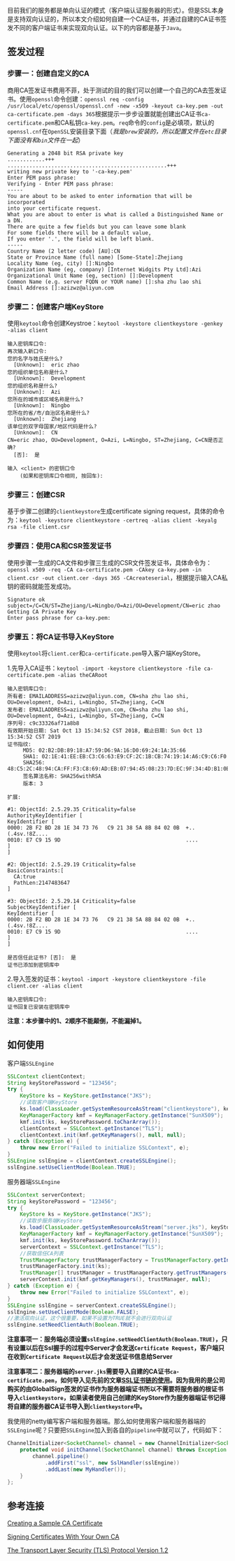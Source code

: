 目前我们的服务都是单向认证的模式（客户端认证服务器的形式）。但是SSL本身是支持双向认证的，所以本文介绍如何自建一个CA证书，并通过自建的CA证书签发不同的客户端证书来实现双向认证。以下的内容都是基于`Java`。

## 签发过程

### 步骤一：创建自定义的CA

商用CA签发证书费用不菲，处于测试的目的我们可以创建一个自己的CA去签发证书。使用`openssl`命令创建：`
openssl req -config /usr/local/etc/openssl/openssl.cnf -new -x509 -keyout ca-key.pem -out ca-certificate.pem -days 365
`根据提示一步步设置就能创建出CA证书`ca-certificate.pem`和CA私钥`ca-key.pem`。`req`命令的`config`是必填项，默认的`openssl.cnf`在`OpenSSL`安装目录下面（*我是`brew`安装的，所以配置文件在`etc`目录下面没有和`bin`文件在一起*）

```shell
Generating a 2048 bit RSA private key
............+++
...................................................+++
writing new private key to '-ca-key.pem'
Enter PEM pass phrase:
Verifying - Enter PEM pass phrase:
-----
You are about to be asked to enter information that will be incorporated
into your certificate request.
What you are about to enter is what is called a Distinguished Name or a DN.
There are quite a few fields but you can leave some blank
For some fields there will be a default value,
If you enter '.', the field will be left blank.
-----
Country Name (2 letter code) [AU]:CN
State or Province Name (full name) [Some-State]:Zhejiang
Locality Name (eg, city) []:Ningbo
Organization Name (eg, company) [Internet Widgits Pty Ltd]:Azi
Organizational Unit Name (eg, section) []:Development
Common Name (e.g. server FQDN or YOUR name) []:sha zhu lao shi
Email Address []:azizwz@aliyun.com
```

### 步骤二：创建客户端KeyStore

使用`keytool`命令创建Keystroe：`keytool -keystore clientkeystore -genkey -alias client`

```shell
输入密钥库口令:
再次输入新口令:
您的名字与姓氏是什么?
  [Unknown]:  eric zhao
您的组织单位名称是什么?
  [Unknown]:  Development
您的组织名称是什么?
  [Unknown]:  Azi
您所在的城市或区域名称是什么?
  [Unknown]:  Ningbo
您所在的省/市/自治区名称是什么?
  [Unknown]:  Zhejiang
该单位的双字母国家/地区代码是什么?
  [Unknown]:  CN
CN=eric zhao, OU=Development, O=Azi, L=Ningbo, ST=Zhejiang, C=CN是否正确?
  [否]:  是

输入 <client> 的密钥口令
	(如果和密钥库口令相同, 按回车):
```

### 步骤三：创建CSR

基于步骤二创建的`clientkeystore`生成certificate signing request，具体的命令为：`keytool -keystore clientkeystore -certreq -alias client -keyalg rsa -file client.csr`

### 步骤四：使用CA和CSR签发证书

使用步骤一生成的CA文件和步骤三生成的CSR文件签发证书，具体命令为：`openssl x509 -req -CA ca-certificate.pem -CAkey ca-key.pem -in client.csr -out client.cer -days 365 -CAcreateserial`，根据提示输入CA私钥的密码就能签发成功。

```shell
Signature ok
subject=/C=CN/ST=Zhejiang/L=Ningbo/O=Azi/OU=Development/CN=eric zhao
Getting CA Private Key
Enter pass phrase for ca-key.pem:
```

### 步骤五：将CA证书导入KeyStore

使用`keytool`将`client.cer`和`ca-certificate.pem`导入客户端KeyStore。

1.先导入CA证书：`keytool -import -keystore clientkeystore -file ca-certificate.pem -alias theCARoot`

```shell
输入密钥库口令:
所有者: EMAILADDRESS=azizwz@aliyun.com, CN=sha zhu lao shi, OU=Development, O=Azi, L=Ningbo, ST=Zhejiang, C=CN
发布者: EMAILADDRESS=azizwz@aliyun.com, CN=sha zhu lao shi, OU=Development, O=Azi, L=Ningbo, ST=Zhejiang, C=CN
序列号: c9c33326af71a8b8
有效期开始日期: Sat Oct 13 15:34:52 CST 2018, 截止日期: Sun Oct 13 15:34:52 CST 2019
证书指纹:
	 MD5: 02:B2:DB:89:18:A7:59:D6:9A:16:D0:69:24:1A:35:66
	 SHA1: 02:1E:41:EE:EB:C3:C6:63:E9:CF:2C:1B:CB:74:19:14:A6:C9:C6:F0
	 SHA256: 48:C5:2C:48:94:CA:FF:F3:C8:69:AD:EB:07:94:45:08:23:7D:EC:9F:34:4D:B1:0B:B9:B1:19:FD:CD:CA:F5:24
	 签名算法名称: SHA256withRSA
	 版本: 3

扩展:

#1: ObjectId: 2.5.29.35 Criticality=false
AuthorityKeyIdentifier [
KeyIdentifier [
0000: 2B F2 BD 28 1E 34 73 76   C9 21 38 5A 8B 84 02 0B  +..(.4sv.!8Z....
0010: E7 C9 15 9D                                        ....
]
]

#2: ObjectId: 2.5.29.19 Criticality=false
BasicConstraints:[
  CA:true
  PathLen:2147483647
]

#3: ObjectId: 2.5.29.14 Criticality=false
SubjectKeyIdentifier [
KeyIdentifier [
0000: 2B F2 BD 28 1E 34 73 76   C9 21 38 5A 8B 84 02 0B  +..(.4sv.!8Z....
0010: E7 C9 15 9D                                        ....
]
]

是否信任此证书? [否]:  是
证书已添加到密钥库中
```

2.导入签发的证书：`keytool -import -keystore clientkeystore -file client.cer -alias client`

```shell
输入密钥库口令:
证书回复已安装在密钥库中
```
**注意：本步骤中的1、2顺序不能颠倒，不能漏掉1。**

## 如何使用

客户端`SSLEngine `

```java
SSLContext clientContext;
String keyStorePassword = "123456";
try {
    KeyStore ks = KeyStore.getInstance("JKS");
    //读取客户端KeyStore
    ks.load(ClassLoader.getSystemResourceAsStream("clientkeystore"), keyStorePassword.toCharArray());
    KeyManagerFactory kmf = KeyManagerFactory.getInstance("SunX509");
    kmf.init(ks, keyStorePassword.toCharArray());
    clientContext = SSLContext.getInstance("TLS");
    clientContext.init(kmf.getKeyManagers(), null, null);
} catch (Exception e) {
    throw new Error("Failed to initialize SSLContext", e);
}
SSLEngine sslEngine = clientContext.createSSLEngine();
sslEngine.setUseClientMode(Boolean.TRUE);
```
服务器端`SSLEngine `

```java
SSLContext serverContext;
String keyStorePassword = "123456";
try {
    KeyStore ks = KeyStore.getInstance("JKS");
    //读取步服务端KeyStore
    ks.load(ClassLoader.getSystemResourceAsStream("server.jks"), keyStorePassword.toCharArray());
    KeyManagerFactory kmf = KeyManagerFactory.getInstance("SunX509");
    kmf.init(ks, keyStorePassword.toCharArray());
    serverContext = SSLContext.getInstance("TLS");
	//获取信任CA列表
    TrustManagerFactory trustManagerFactory = TrustManagerFactory.getInstance(TrustManagerFactory.getDefaultAlgorithm());
    trustManagerFactory.init(ks);
    TrustManager[] trustManager = trustManagerFactory.getTrustManagers();
    serverContext.init(kmf.getKeyManagers(), trustManager, null);
} catch (Exception e) {
    throw new Error("Failed to initialize SSLContext", e);
}
SSLEngine sslEngine = serverContext.createSSLEngine();
sslEngine.setUseClientMode(Boolean.FALSE);
//激活双向认证，这个很重要，如果不设置为TRUE就不会进行双向认证
sslEngine.setNeedClientAuth(Boolean.TRUE);
```
**注意事项一：服务端必须设置`sslEngine.setNeedClientAuth(Boolean.TRUE)`，只有设置以后在Ssl握手的过程中Server才会发送`Certificate Request`，客户端只在收到`Certificate Request`以后才会发送证书信息给Server**

**注意事项二：服务器端的`server.jks`需要导入自建的CA证书`ca-certificate.pem`，如何导入见先前的文章[SSL证书链的使用](http://eric3zhao.me/SSL证书链的使用/)。因为我用的是公司购买的由GlobalSign签发的证书作为服务器端证书所以不需要将服务器的根证书导入`clientkeystore`，如果读者使用自己创建的KeyStore作为服务器端证书记得将自建的服务器CA证书导入到`clientkeystore`中。**

我使用的netty编写客户端和服务器端。那么如何使用客户端和服务器端的`SSLEngine`呢？只要把`SSLEngine`加入到各自的`pipeline`中就可以了，代码如下：

```java
ChannelInitializer<SocketChannel> channel = new ChannelInitializer<SocketChannel>() {
    protected void initChannel(SocketChannel channel) throws Exception {
        channel.pipeline()
            .addFirst("ssl", new SslHandler(sslEngine))
            .addLast(new MyHandler());
    }
};

```

## 参考连接
[Creating a Sample CA Certificate](https://docs.oracle.com/cd/E19509-01/820-3503/ggeyj/index.html)

[Signing Certificates With Your Own CA](https://docs.oracle.com/cd/E19509-01/820-3503/ggezy/index.html)

[The Transport Layer Security (TLS) Protocol Version 1.2](https://tools.ietf.org/html/rfc5246#section-7.4.4)
